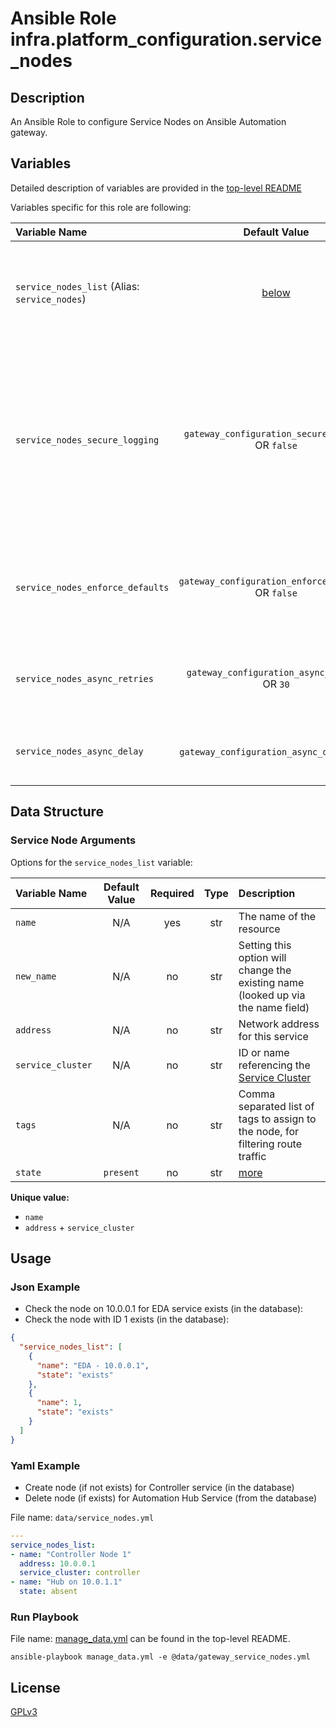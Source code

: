 # Ansible Role infra.platform_configuration.service_nodes

## Description

An Ansible Role to configure Service Nodes on Ansible Automation gateway.

## Variables

Detailed description of variables are provided in the [top-level README](../../README.md)

Variables specific for this role are following:

| Variable Name                                          |                    Default Value                    | Required | Description                                                                                                                                                         |                                                      |
|:-------------------------------------------------------|:---------------------------------------------------:|:--------:|:--------------------------------------------------------------------------------------------------------------------------------------------------------------------|:----------------------------------------------------:|
| `service_nodes_list` (Alias: `service_nodes`)       |          [below](#service-node-arguments)           |   yes    | Data structure describing your service_node entries described below.                                                                                                |        [more](../../README.md#data-variables)        |
| `service_nodes_secure_logging`   |  `gateway_configuration_secure_logging` OR `false`  |    no    | Whether or not to include the sensitive service_node role tasks in the log. Set this value to `True` if you will be providing your sensitive values from elsewhere. |   [more](../../README.md#secure-logging-variables)   |
| `service_nodes_enforce_defaults` | `gateway_configuration_enforce_defaults` OR `false` |    no    | Whether or not to enforce default option values on only the service node role.                                                                                      |      [more](../../README.md#enforcing-defaults)      |
| `service_nodes_async_retries`    |    `gateway_configuration_async_retries` OR `30`    |    no    | This variable sets the number of retries to attempt for the role.                                                                                                   | [more](../../README.md#asynchronous-retry-variables) |
| `service_nodes_async_delay`      |     `gateway_configuration_async_delay` OR `1`      |    no    | This sets the delay between retries for the role.                                                                                                                   | [more](../../README.md#asynchronous-retry-variables) |

## Data Structure

### Service Node Arguments

Options for the `service_nodes_list` variable:

| Variable Name     | Default Value | Required | Type | Description                                                                      |
|:------------------|:-------------:|:--------:|:----:|:---------------------------------------------------------------------------------|
| `name`            |      N/A      |   yes    | str  | The name of the resource                                                         |
| `new_name`        |      N/A      |    no    | str  | Setting this option will change the existing name (looked up via the name field) |
| `address`         |      N/A      |    no    | str  | Network address for this service                                                 |
| `service_cluster` |      N/A      |    no    | str  | ID or name referencing the [Service Cluster](../service_clusters/README.md)      |
| `tags`            |      N/A      |    no    | str  | Comma separated list of tags to assign to the node, for filtering route traffic  |
| `state`           |   `present`   |    no    | str  | [more](../../README.md#state-variable)                                           |

**Unique value:**

- `name`
- `address` + `service_cluster`

## Usage

### Json Example

- Check the node on 10.0.0.1 for EDA service exists (in the database):
- Check the node with ID 1 exists (in the database):

```json
{
  "service_nodes_list": [
    {
      "name": "EDA - 10.0.0.1",
      "state": "exists"
    },
    {
      "name": 1,
      "state": "exists"
    }
  ]
}
```

### Yaml Example

- Create node (if not exists) for Controller service (in the database)
- Delete node (if exists) for Automation Hub Service (from the database)

File name: `data/service_nodes.yml`

```yaml
---
service_nodes_list:
- name: "Controller Node 1"
  address: 10.0.0.1
  service_cluster: controller
- name: "Hub on 10.0.1.1"
  state: absent
```

### Run Playbook

File name: [manage_data.yml](../../README.md#example-ansible-playbook) can be found in the top-level README.

```shell
ansible-playbook manage_data.yml -e @data/gateway_service_nodes.yml
```

## License

[GPLv3](https://github.com/ansible/aap-gateway/gateway_configuration_collection/COPYING)
